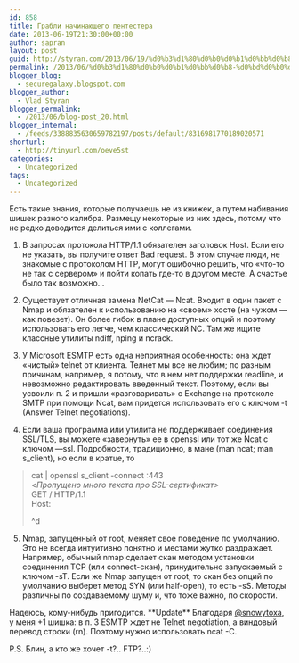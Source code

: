 ```yaml
---
id: 858
title: Грабли начинающего пентестера
date: 2013-06-19T21:30:00+00:00
author: sapran
layout: post
guid: http://styran.com/2013/06/19/%d0%b3%d1%80%d0%b0%d0%b1%d0%bb%d0%b8-%d0%bd%d0%b0%d1%87%d0%b8%d0%bd%d0%b0%d1%8e%d1%89%d0%b5%d0%b3%d0%be-%d0%bf%d0%b5%d0%bd%d1%82%d0%b5%d1%81%d1%82%d0%b5%d1%80%d0%b0/
permalink: /2013/06/%d0%b3%d1%80%d0%b0%d0%b1%d0%bb%d0%b8-%d0%bd%d0%b0%d1%87%d0%b8%d0%bd%d0%b0%d1%8e%d1%89%d0%b5%d0%b3%d0%be-%d0%bf%d0%b5%d0%bd%d1%82%d0%b5%d1%81%d1%82%d0%b5%d1%80%d0%b0/
blogger_blog:
  - securegalaxy.blogspot.com
blogger_author:
  - Vlad Styran
blogger_permalink:
  - /2013/06/blog-post_20.html
blogger_internal:
  - /feeds/3388835630659782197/posts/default/8316981770189020571
shorturl:
  - http://tinyurl.com/oeve5st
categories:
  - Uncategorized
tags:
  - Uncategorized
---
```

Есть такие знания, которые получаешь не из книжек, а путем набивания шишек разного калибра. Размещу некоторые из них здесь, потому что не редко доводится делиться ими с коллегами.

1. В запросах протокола HTTP/1.1 обязателен заголовок Host. Если его не указать, вы получите ответ Bad request. В этом случае люди, не знакомые с протоколом HTTP, могут ошибочно решить, что &#171;что-то не так с сервером&#187; и пойти копать где-то в другом месте. А счастье было так возможно&#8230;

2. Существует отличная замена NetCat &#8212; Ncat. Входит в один пакет с Nmap и обязателен к использованию на &#171;своем&#187; хосте (на чужом &#8212; как повезет). Он более гибок в плане доступных опций и поэтому использовать его легче, чем классический NC. Там же ищите классные утилиты ndiff, nping и ncrack.

3. У Microsoft ESMTP есть одна неприятная особенность: она ждет &#171;чистый&#187; telnet от клиента. Телнет мы все не любим; по разным причинам, например, я потому, что в нем нет поддержки readline, и невозможно редактировать введенный текст. Поэтому, если вы усвоили п. 2 и пришли &#171;разговаривать&#187; с Exchange на протоколе SMTP при помощи Ncat, вам придется использовать его с ключом -t (Answer Telnet negotiations).

4. Если ваша программа или утилита не поддерживает соединения SSL/TLS, вы можете &#171;завернуть&#187; ее в openssl или тот же Ncat с ключом &#8212;ssl. Подробности, традиционно, в мане (man ncat; man s_client), но если в кратце, то
  


> cat | openssl s_client -connect <host><host><host>:443  
> _<Пропущено много текста про SSL-сертификат>_  
> GET / HTTP/1.1  
> Host: <host>&nbsp;<host><host></host></host></host></host></p>
> ^d

5. Nmap, запущенный от root, меняет свое поведение по умолчанию. Это не всегда интуитивно понятно и местами жутко раздражает. Например, обычный nmap <ip> сделает скан методом установки соединения TCP (или connect-скан), принудительно запускаемый с ключом -sT. Если же Nmap запущен от root, то скан без опций по умолчанию выберет метод SYN (или half-open), то есть -sS. Методы различны по создаваемому шуму и, что тоже важно, по скорости.</ip>  
<ip>  
</ip><ip>Надеюсь, кому-нибудь пригодится.</ip>  
<ip>  
</ip>**Update**&nbsp;Благодаря&nbsp;<a href="https://twitter.com/snowytoxa" target="_blank">@snowytoxa</a>, у меня&nbsp;+1 шишка: в п. 3 ESMTP ждет не Telnet negotiation, а виндовый перевод строки (rn). Поэтому нужно использовать ncat -C.

P.S. Блин, а кто же хочет -t?.. FTP?..:)

<div class="addtoany_share_save_container addtoany_content_bottom">
  <div class="a2a_kit a2a_kit_size_32 addtoany_list a2a_target" id="wpa2a_279">
    <a class="a2a_button_facebook" href="http://www.addtoany.com/add_to/facebook?linkurl=https%3A%2F%2Fblog.styran.com%2F2013%2F06%2F%25d0%25b3%25d1%2580%25d0%25b0%25d0%25b1%25d0%25bb%25d0%25b8-%25d0%25bd%25d0%25b0%25d1%2587%25d0%25b8%25d0%25bd%25d0%25b0%25d1%258e%25d1%2589%25d0%25b5%25d0%25b3%25d0%25be-%25d0%25bf%25d0%25b5%25d0%25bd%25d1%2582%25d0%25b5%25d1%2581%25d1%2582%25d0%25b5%25d1%2580%25d0%25b0%2F&linkname=%D0%93%D1%80%D0%B0%D0%B1%D0%BB%D0%B8%20%D0%BD%D0%B0%D1%87%D0%B8%D0%BD%D0%B0%D1%8E%D1%89%D0%B5%D0%B3%D0%BE%20%D0%BF%D0%B5%D0%BD%D1%82%D0%B5%D1%81%D1%82%D0%B5%D1%80%D0%B0" title="Facebook" rel="nofollow" target="_blank"></a><a class="a2a_button_twitter" href="http://www.addtoany.com/add_to/twitter?linkurl=https%3A%2F%2Fblog.styran.com%2F2013%2F06%2F%25d0%25b3%25d1%2580%25d0%25b0%25d0%25b1%25d0%25bb%25d0%25b8-%25d0%25bd%25d0%25b0%25d1%2587%25d0%25b8%25d0%25bd%25d0%25b0%25d1%258e%25d1%2589%25d0%25b5%25d0%25b3%25d0%25be-%25d0%25bf%25d0%25b5%25d0%25bd%25d1%2582%25d0%25b5%25d1%2581%25d1%2582%25d0%25b5%25d1%2580%25d0%25b0%2F&linkname=%D0%93%D1%80%D0%B0%D0%B1%D0%BB%D0%B8%20%D0%BD%D0%B0%D1%87%D0%B8%D0%BD%D0%B0%D1%8E%D1%89%D0%B5%D0%B3%D0%BE%20%D0%BF%D0%B5%D0%BD%D1%82%D0%B5%D1%81%D1%82%D0%B5%D1%80%D0%B0" title="Twitter" rel="nofollow" target="_blank"></a><a class="a2a_button_google_plus" href="http://www.addtoany.com/add_to/google_plus?linkurl=https%3A%2F%2Fblog.styran.com%2F2013%2F06%2F%25d0%25b3%25d1%2580%25d0%25b0%25d0%25b1%25d0%25bb%25d0%25b8-%25d0%25bd%25d0%25b0%25d1%2587%25d0%25b8%25d0%25bd%25d0%25b0%25d1%258e%25d1%2589%25d0%25b5%25d0%25b3%25d0%25be-%25d0%25bf%25d0%25b5%25d0%25bd%25d1%2582%25d0%25b5%25d1%2581%25d1%2582%25d0%25b5%25d1%2580%25d0%25b0%2F&linkname=%D0%93%D1%80%D0%B0%D0%B1%D0%BB%D0%B8%20%D0%BD%D0%B0%D1%87%D0%B8%D0%BD%D0%B0%D1%8E%D1%89%D0%B5%D0%B3%D0%BE%20%D0%BF%D0%B5%D0%BD%D1%82%D0%B5%D1%81%D1%82%D0%B5%D1%80%D0%B0" title="Google+" rel="nofollow" target="_blank"></a><a class="a2a_button_linkedin" href="http://www.addtoany.com/add_to/linkedin?linkurl=https%3A%2F%2Fblog.styran.com%2F2013%2F06%2F%25d0%25b3%25d1%2580%25d0%25b0%25d0%25b1%25d0%25bb%25d0%25b8-%25d0%25bd%25d0%25b0%25d1%2587%25d0%25b8%25d0%25bd%25d0%25b0%25d1%258e%25d1%2589%25d0%25b5%25d0%25b3%25d0%25be-%25d0%25bf%25d0%25b5%25d0%25bd%25d1%2582%25d0%25b5%25d1%2581%25d1%2582%25d0%25b5%25d1%2580%25d0%25b0%2F&linkname=%D0%93%D1%80%D0%B0%D0%B1%D0%BB%D0%B8%20%D0%BD%D0%B0%D1%87%D0%B8%D0%BD%D0%B0%D1%8E%D1%89%D0%B5%D0%B3%D0%BE%20%D0%BF%D0%B5%D0%BD%D1%82%D0%B5%D1%81%D1%82%D0%B5%D1%80%D0%B0" title="LinkedIn" rel="nofollow" target="_blank"></a><a class="a2a_dd addtoany_share_save" href="https://www.addtoany.com/share"></a>
  </div>
</div>